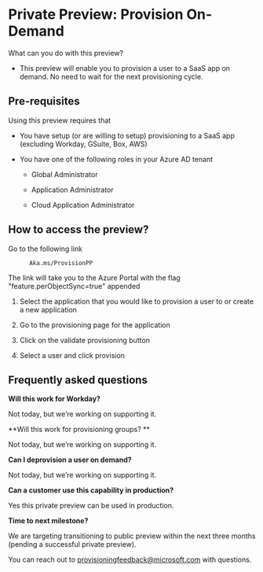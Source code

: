# Private Preview: Provision On-Demand 

What can you do with this preview? 

- This preview will enable you to provision a user to a SaaS app on demand. No need to wait for the next provisioning cycle.  

  

## Pre-requisites  

Using this preview requires that 

- You have setup (or are willing to setup) provisioning to a SaaS app (excluding Workday, GSuite, Box, AWS) 

- You have one of the following roles in your Azure AD tenant 

  - Global Administrator 

  - Application Administrator 

  - Cloud Application Administrator 

   

## How to access the preview? 

Go to the following link

          Aka.ms/ProvisionPP 

The link will take you to the Azure Portal with the flag "feature.perObjectSync=true" appended

1) Select the application that you would like to provision a user to or create a new application  

2) Go to the provisioning page for the application 

3) Click on the validate provisioning button 

4) Select a user and click provision  

 

## Frequently asked questions  

**Will this work for Workday?**

Not today, but we’re working on supporting it. 

  

**Will this work for provisioning groups? **

Not today, but we’re working on supporting it.   

  

**Can I deprovision a user on demand?**

Not today, but we’re working on supporting it. 

  

**Can a customer use this capability in production?**

Yes this private preview can be used in production.  


**Time to next milestone?**

We are targeting transitioning to public preview within the next three months (pending a successful private preview).  

  

  

 You can reach out to provisioningfeedback@microsoft.com with questions. 

   

  

 

 
